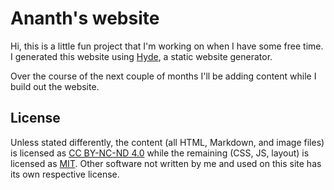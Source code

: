 Ananth's website
================

Hi, this is a little fun project that I'm working on when I have some free time. I generated this website using [Hyde](https://github.com/hyde/hyde), a static website generator.


Over the course of the next couple of months I'll be adding content while I build out the website. 



License
-------

Unless stated differently, the content (all HTML, Markdown, and image
files) is licensed as [CC BY-NC-ND 4.0][CC] while the remaining (CSS,
JS, layout) is licensed as [MIT][MIT]. Other software not written by me
and used on this site has its own respective license.

[CC]: https://creativecommons.org/licenses/by-nc-nd/4.0/
[MIT]: http://opensource.org/licenses/MIT
